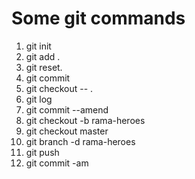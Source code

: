 # Some git commands
1. git init
2. git add .
3. git reset.
4. git commit
5. git checkout -- .
6. git log 
7. git commit --amend
8. git checkout -b rama-heroes
9. git checkout master
10.  git branch -d rama-heroes
11. git push
12. git commit -am